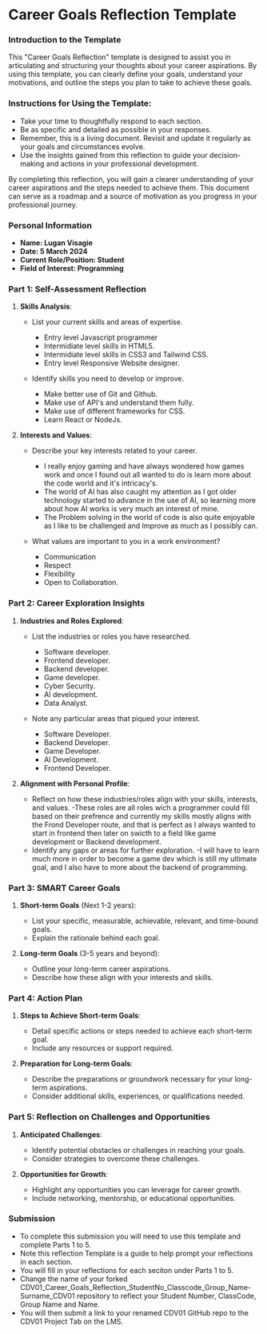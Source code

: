 
# Career Goals Reflection Template

### Introduction to the Template

This "Career Goals Reflection" template is designed to assist you in articulating and structuring your thoughts about your career aspirations. By using this template, you can clearly define your goals, understand your motivations, and outline the steps you plan to take to achieve these goals.

### Instructions for Using the Template:

- Take your time to thoughtfully respond to each section.
- Be as specific and detailed as possible in your responses.
- Remember, this is a living document. Revisit and update it regularly as your goals and circumstances evolve.
- Use the insights gained from this reflection to guide your decision-making and actions in your professional development.

By completing this reflection, you will gain a clearer understanding of your career aspirations and the steps needed to achieve them. This document can serve as a roadmap and a source of motivation as you progress in your professional journey.

### Personal Information

- **Name: Lugan Visagie**
- **Date: 5 March 2024**
- **Current Role/Position: Student**
- **Field of Interest: Programming**

### Part 1: Self-Assessment Reflection

1. **Skills Analysis**:
    
    - List your current skills and areas of expertise.

      - Entry level Javascript programmer
      - Intermidiate level skills in HTML5.
      - Intermidiate level skills in CSS3 and Tailwind CSS.
      - Entry level Responsive Website designer. 

    - Identify skills you need to develop or improve.

      - Make better use of Git and Github.
      - Make use of API's and understand them fully.
      - Make use of different frameworks for CSS.
      - Learn React or NodeJs.
    

2. **Interests and Values**:
    
    - Describe your key interests related to your career.

      - I really enjoy gaming and have always wondered how games work and once I found out all wanted to do is learn more about the code world and it's intricacy's.
      - The world of AI has also caught my attention as I got older technology started to advance in the use of AI, so learning more about how AI works is very much an interest of mine.
      - The Problem solving in the world of code is also quite enjoyable as I like to be challenged and Improve as much as I possibly can.
 
    - What values are important to you in a work environment?

      - Communication
      - Respect
      - Flexibility
      - Open to Collaboration.
      

### Part 2: Career Exploration Insights

1. **Industries and Roles Explored**:
    
    - List the industries or roles you have researched.

      - Software developer.
      - Frontend developer.
      - Backend developer.
      - Game developer.
      - Cyber Security.
      - AI development.
      - Data Analyst.

    - Note any particular areas that piqued your interest.

      - Software Developer.
      - Backend Developer.
      - Game Developer.
      - AI Development.
      - Frontend Developer.

2. **Alignment with Personal Profile**:
    
    - Reflect on how these industries/roles align with your skills, interests, and values.
      -These roles are all roles wich a programmer could fill based on their prefrence and currently my skills mostly aligns with the Frond Developer route, and that is perfect as I always wanted to start in frontend then later on swicth to a field like game development or Backend development.
    - Identify any gaps or areas for further exploration.
      -I will have to learn much more in order to become a game dev which is still my ultimate goal, and I also have to more about the backend of programming.

### Part 3: SMART Career Goals

1. **Short-term Goals** (Next 1-2 years):
    
    - List your specific, measurable, achievable, relevant, and time-bound goals.
    - Explain the rationale behind each goal.
2. **Long-term Goals** (3-5 years and beyond):
    
    - Outline your long-term career aspirations.
    - Describe how these align with your interests and skills.

### Part 4: Action Plan

1. **Steps to Achieve Short-term Goals**:
    
    - Detail specific actions or steps needed to achieve each short-term goal.
    - Include any resources or support required.
2. **Preparation for Long-term Goals**:
    
    - Describe the preparations or groundwork necessary for your long-term aspirations.
    - Consider additional skills, experiences, or qualifications needed.

### Part 5: Reflection on Challenges and Opportunities

1. **Anticipated Challenges**:
    
    - Identify potential obstacles or challenges in reaching your goals.
    - Consider strategies to overcome these challenges.
2. **Opportunities for Growth**:
    
    - Highlight any opportunities you can leverage for career growth.
    - Include networking, mentorship, or educational opportunities.

### Submission

- To complete this submission you will need to use this template and complete Parts 1 to 5.
- Note this reflection Template is a guide to help prompt your reflections in each section.
- You will fill in your reflections for each seciton under Parts 1 to 5.
- Change the name of your forked CDV01_Career_Goals_Reflection_StudentNo_Classcode_Group_Name-Surname_CDV01 repository to reflect your Student Number, ClassCode, Group Name and Name.
- You will then submit a link to your renamed CDV01 GitHub repo to the CDV01 Project Tab on the LMS.


